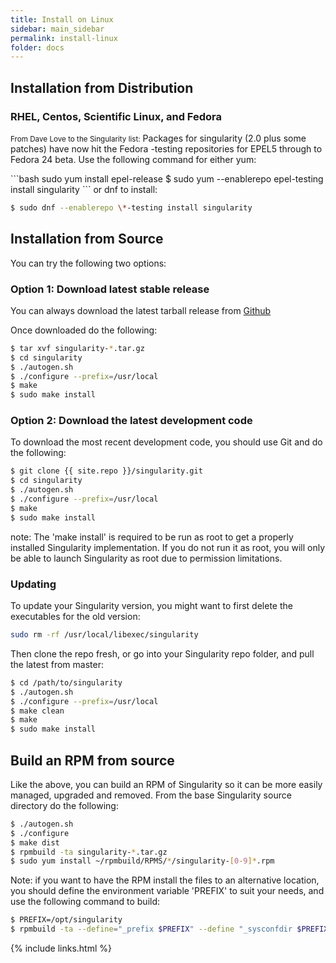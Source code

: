 ```yaml
---
title: Install on Linux
sidebar: main_sidebar
permalink: install-linux
folder: docs
---
```


## Installation from Distribution

### RHEL, Centos, Scientific Linux, and Fedora
<p><small>From Dave Love to the Singularity list:</small> 
Packages for singularity (2.0 plus some patches) have now hit the Fedora -testing repositories for EPEL5 through to Fedora 24 beta. Use the following command for either yum:
</p>
```bash
sudo yum install epel-release
$ sudo yum --enablerepo epel-testing install singularity
```
or dnf to install:

```bash
$ sudo dnf --enablerepo \*-testing install singularity
```

## Installation from Source

You can try the following two options:

### Option 1: Download latest stable release
You can always download the latest tarball release from <a href="{{ site.repo }}/singularity/releases" target="_blank">Github</a>

Once downloaded do the following:

```bash
$ tar xvf singularity-*.tar.gz
$ cd singularity
$ ./autogen.sh
$ ./configure --prefix=/usr/local
$ make
$ sudo make install
```

### Option 2: Download the latest development code
To download the most recent development code, you should use Git and do the following:

```bash
$ git clone {{ site.repo }}/singularity.git
$ cd singularity
$ ./autogen.sh
$ ./configure --prefix=/usr/local
$ make
$ sudo make install
```

note: The 'make install' is required to be run as root to get a properly installed Singularity implementation. If you do not run it as root, you will only be able to launch Singularity as root due to permission limitations.

### Updating

To update your Singularity version, you might want to first delete the executables for the old version:

```bash
sudo rm -rf /usr/local/libexec/singularity
```
Then clone the repo fresh, or go into your Singularity repo folder, and pull the latest from master:

```bash
$ cd /path/to/singularity
$ ./autogen.sh
$ ./configure --prefix=/usr/local
$ make clean
$ make
$ sudo make install
```

## Build an RPM from source
Like the above, you can build an RPM of Singularity so it can be more easily managed, upgraded and removed. From the base Singularity source directory do the following:

```bash
$ ./autogen.sh
$ ./configure
$ make dist
$ rpmbuild -ta singularity-*.tar.gz
$ sudo yum install ~/rpmbuild/RPMS/*/singularity-[0-9]*.rpm
```

Note: if you want to have the RPM install the files to an alternative location, you should define the environment variable 'PREFIX' to suit your needs, and use the following command to build:

```bash
$ PREFIX=/opt/singularity
$ rpmbuild -ta --define="_prefix $PREFIX" --define "_sysconfdir $PREFIX/etc" --define "_defaultdocdir $PREFIX/share" singularity-*.tar.gz
```

{% include links.html %}
